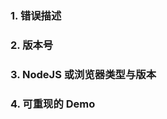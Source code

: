 <!--
1. 不要问基础使用问题，因为文档有
2. 避免提交空内容或者冗长的标题等残缺问题
3. 遇到 BUG 强烈建议提交可重现的 Demo
4. 不规范的问题都会被关闭
-->

<!--提交 BUG 模板-->
### 1\. 错误描述

### 2\. 版本号

### 3\. NodeJS 或浏览器类型与版本

### 4\. 可重现的 Demo
